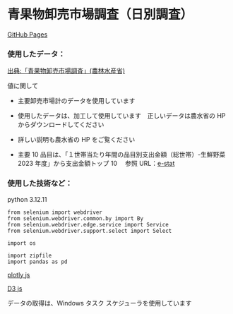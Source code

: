# 青果物卸売市場調査（日別調査）

[GitHub Pages](https://ikkigithub.github.io/tabeyouYasai/)

### 使用したデータ：

[出典:「青果物卸売市場調査」(農林水産省)](https://www.maff.go.jp/j/tokei/kouhyou/seika_orosi/index.html#d)

値に関して

- 主要卸売市場計のデータを使用しています

- 使用したデータは、加工して使用しています　正しいデータは農水省の HP からダウンロードしてください
- 詳しい説明も農水省の HP をご覧ください
- 主要 10 品目は、「１世帯当たり年間の品目別支出金額（総世帯）-生鮮野菜　 2023 年度」から支出金額トップ 10 　参照 URL：[e-stat](https://www.e-stat.go.jp/stat-search/files?tclass=000000330013&cycle=7&year=20230)

### 使用した技術など：

python 3.12.11

```Python:python3.12.11
from selenium import webdriver
from selenium.webdriver.common.by import By
from selenium.webdriver.edge.service import Service
from selenium.webdriver.support.select import Select

import os

import zipfile
import pandas as pd
```

[plotly js](https://github.com/plotly/plotly.js)

[D3 js](https://github.com/d3/d3)

データの取得は、Windows タスク スケジューラを使用しています
